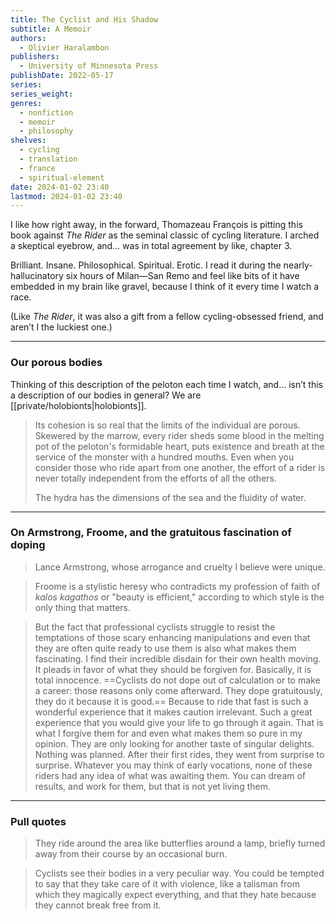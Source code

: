 ```yaml
---
title: The Cyclist and His Shadow
subtitle: A Memoir
authors:
  - Olivier Haralambon
publishers:
  - University of Minnesota Press
publishDate: 2022-05-17
series: 
series_weight: 
genres:
  - nonfiction
  - memoir
  - philosophy
shelves:
  - cycling
  - translation
  - france
  - spiritual-element
date: 2024-01-02 23:40
lastmod: 2024-01-02 23:40
---
```

I like how right away, in the forward, Thomazeau François is pitting this book against _The Rider_ as the seminal classic of cycling literature. I arched a skeptical eyebrow, and… was in total agreement by like, chapter 3.  
  
Brilliant. Insane. Philosophical. Spiritual. Erotic. I read it during the nearly-hallucinatory six hours of Milan—San Remo and feel like bits of it have embedded in my brain like gravel, because I think of it every time I watch a race.  
  
(Like _The Rider_, it was also a gift from a fellow cycling-obsessed friend, and aren’t I the luckiest one.)

---

### Our porous bodies

Thinking of this description of the peloton each time I watch, and… isn’t this a description of our bodies in general? We are [[private/holobionts|holobionts]].

> Its cohesion is so real that the limits of the individual are porous. Skewered by the marrow, every rider sheds some blood in the melting pot of the peloton's formidable heart, puts existence and breath at the service of the monster with a hundred mouths. Even when you consider those who ride apart from one another, the effort of a rider is never totally independent from the efforts of all the others.
> 
> The hydra has the dimensions of the sea and the fluidity of water.

---

### On Armstrong, Froome, and the gratuitous fascination of doping

> Lance Armstrong, whose arrogance and cruelty I believe were unique.

> Froome is a stylistic heresy who contradicts my profession of faith of *kalos kagathos* or "beauty is efficient," according to which style is the only thing that matters.

> But the fact that professional cyclists struggle to resist the temptations of those scary enhancing manipulations and even that they are often quite ready to use them is also what makes them fascinating. I find their incredible disdain for their own health moving. It pleads in favor of what they should be forgiven for. Basically, it is total innocence. ==Cyclists do not dope out of calculation or to make a career: those reasons only come afterward. They dope gratuitously, they do it because it is good.== Because to ride that fast is such a wonderful experience that it makes caution irrelevant. Such a great experience that you would give your life to go through it again. That is what I forgive them for and even what makes them so pure in my opinion. They are only looking for another taste of singular delights. Nothing was planned. After their first rides, they went from surprise to surprise. Whatever you may think of early vocations, none of these riders had any idea of what was awaiting them. You can dream of results, and work for them, but that is not yet living them.

---

### Pull quotes

 > They ride around the area like butterflies around a lamp, briefly turned away from their course by an occasional burn.
 
 > Cyclists see their bodies in a very peculiar way. You could be tempted to say that they take care of it with violence, like a talisman from which they magically expect everything, and that they hate because they cannot break free from it.
